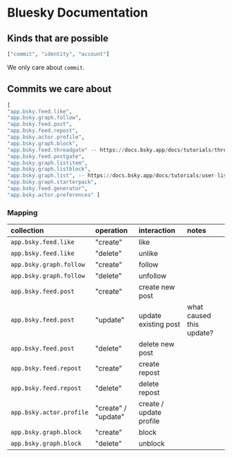 # Bluesky Documentation

## Kinds that are possible

``` python
["commit", "identity", "account"]
```

We only care about `commit`.

## Commits we care about

``` python
[
"app.bsky.feed.like",
"app.bsky.graph.follow",
"app.bsky.feed.post",
"app.bsky.feed.repost",
"app.bsky.actor.profile",
"app.bsky.graph.block",
"app.bsky.feed.threadgate" -- https://docs.bsky.app/docs/tutorials/thread-gates 
"app.bsky.feed.postgate",
"app.bsky.graph.listitem",
"app.bsky.graph.listblock",
"app.bsky.graph.list", -- https://docs.bsky.app/docs/tutorials/user-lists
"app.bsky.graph.starterpack",
"app.bsky.feed.generator",
"app.bsky.actor.preferences" ]
```

### Mapping

| collection | operation | interaction | notes | 
| :-- | :--  | :-- | :-- | 
| `app.bsky.feed.like`  | "create" | like | |
| `app.bsky.feed.like`  | "delete" | unlike | |
| `app.bsky.graph.follow` | "create" | follow | |
| `app.bsky.graph.follow` | "delete" | unfollow | |
| `app.bsky.feed.post` | "create" | create new post | |
| `app.bsky.feed.post` | "update" | update existing post | what caused this update? | 
| `app.bsky.feed.post` | "delete" | delete new post |  |
| `app.bsky.feed.repost` | "create" | create repost |  |
| `app.bsky.feed.repost` | "delete" | delete repost |  |
| `app.bsky.actor.profile` | "create" / "update" | create / update profile  | | 
| `app.bsky.graph.block` | "create" | block | |
| `app.bsky.graph.block` | "delete" | unblock | |


